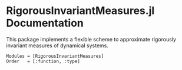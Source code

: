 # RigorousInvariantMeasures.jl Documentation

This package implements a flexible scheme to approximate rigorously invariant measures of dynamical systems.

```@autodocs
Modules = [RigorousInvariantMeasures]
Order   = [:function, :type]
```

